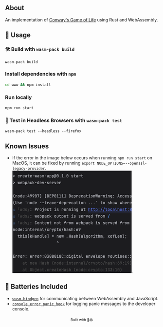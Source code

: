 
## About

An implementation of [Conway's Game of Life](https://en.wikipedia.org/wiki/Conway%27s_Game_of_Life) 
using Rust and WebAssembly.

## 🚴 Usage

### 🛠️ Build with `wasm-pack build`

```
wasm-pack build
```

### Install dependencies with `npm`

```bash
cd www && npm install
```

### Run locally

```bash
npm run start
```

### 🔬 Test in Headless Browsers with `wasm-pack test`

```
wasm-pack test --headless --firefox
```

## Known Issues
- If the error in the image below occurs when running `npm run start` on MacOS, it can be fixed by running 
  `export NODE_OPTIONS=--openssl-legacy-provider`.
  ![ssl issue image](error.png).

## 🔋 Batteries Included

* [`wasm-bindgen`](https://github.com/rustwasm/wasm-bindgen) for communicating
  between WebAssembly and JavaScript.
* [`console_error_panic_hook`](https://github.com/rustwasm/console_error_panic_hook)
  for logging panic messages to the developer console.

<div align="center">

<sub>Built with 🦀🕸 </a></sub>

</div>
